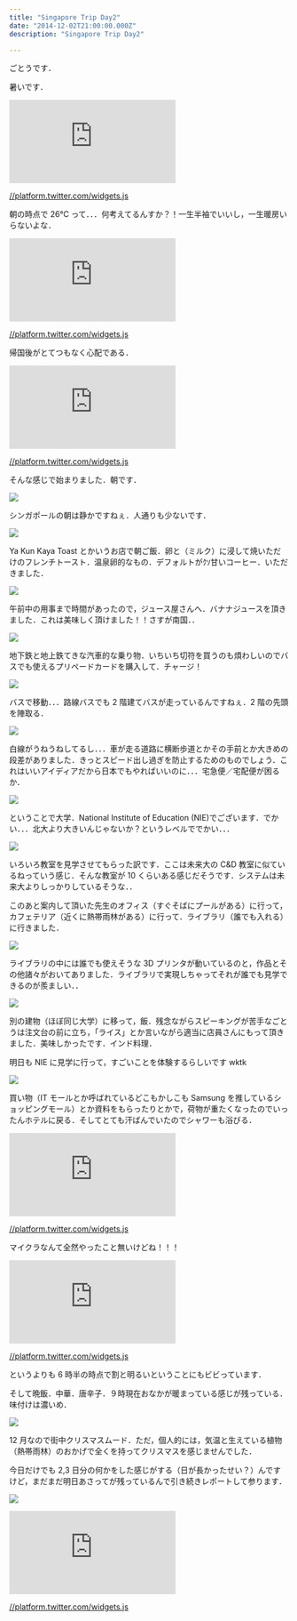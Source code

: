 ```yaml
---
title: "Singapore Trip Day2"
date: "2014-12-02T21:00:00.000Z"
description: "Singapore Trip Day2"

---
```


ごとうです．

暑いです．

<iframe src="https://medium.com/media/d81551fa7b0ee57c64781a1b40b2ac3c" frameborder=0></iframe>

[//platform.twitter.com/widgets.js](//platform.twitter.com/widgets.js)

朝の時点で 26℃ って．．．何考えてるんすか？！一生半袖でいいし，一生暖房いらないよな．

<iframe src="https://medium.com/media/d99fe196e24fd9c4997f5c5e112471a4" frameborder=0></iframe>

[//platform.twitter.com/widgets.js](//platform.twitter.com/widgets.js)

帰国後がとてつもなく心配である．

<iframe src="https://medium.com/media/e81a10af10daaaa7ff1d2542b6d55e6f" frameborder=0></iframe>

[//platform.twitter.com/widgets.js](//platform.twitter.com/widgets.js)

そんな感じで始まりました．朝です．

![](https://cdn-images-1.medium.com/max/2000/0*4IiRwIcPEpKP-lxT.jpg)

シンガポールの朝は静かですねぇ．人通りも少ないです．

![](https://cdn-images-1.medium.com/max/2000/0*vLXoB1v3RD0iQygF.jpg)

Ya Kun Kaya Toast とかいうお店で朝ご飯．卵と（ミルク）に浸して焼いただけのフレンチトースト．温泉卵的なもの．デフォルトがｸｿ甘いコーヒー．いただきました．

![](https://cdn-images-1.medium.com/max/2000/0*iilhRtTmMvXI4hsk.jpg)

午前中の用事まで時間があったので，ジュース屋さんへ．バナナジュースを頂きました．これは美味しく頂けました！！さすが南国．．

![](https://cdn-images-1.medium.com/max/2000/0*T56mAaTOSZrcrZZq.jpg)

地下鉄と地上鉄てきな汽車的な乗り物．いちいち切符を買うのも煩わしいのでバスでも使えるプリペードカードを購入して．チャージ！

![](https://cdn-images-1.medium.com/max/2000/0*ZjvdSFhDE_RwCYWM.jpg)

バスで移動．．．路線バスでも 2 階建てバスが走っているんですねぇ．2 階の先頭を陣取る．

![](https://cdn-images-1.medium.com/max/2000/0*6LHFPfpTqfqrxxyE.jpg)

白線がうねうねしてるし．．．車が走る道路に横断歩道とかその手前とか大きめの段差がありました．きっとスピード出し過ぎを防止するためのものでしょう．これはいいアイディアだから日本でもやればいいのに．．．宅急便／宅配便が困るか．

![](https://cdn-images-1.medium.com/max/2000/0*7DM4qDKsPGvPpR-C.jpg)

ということで大学．National Institute of Education (NIE)でございます．でかい．．．北大より大きいんじゃないか？というレベルででかい．．．

![](https://cdn-images-1.medium.com/max/2000/0*TA0liGgAwa8sY7bl.jpg)

いろいろ教室を見学させてもらった訳です．ここは未来大の C&D 教室に似ているねっていう感じ．そんな教室が 10 くらいある感じだそうです．システムは未来大よりしっかりしているそうな．．

このあと案内して頂いた先生のオフィス（すぐそばにプールがある）に行って，カフェテリア（近くに熱帯雨林がある）に行って．ライブラリ（誰でも入れる）に行きました．

![](https://cdn-images-1.medium.com/max/2000/0*jFJwrvljDEx6dn9L.jpg)

ライブラリの中には誰でも使えそうな 3D プリンタが動いているのと，作品とその他諸々がおいてありました．ライブラリで実現しちゃってそれが誰でも見学できるのが羨ましい．．

![](https://cdn-images-1.medium.com/max/2000/0*LQBpu_iyCG0EG6Uv.jpg)

別の建物（ほぼ同じ大学）に移って，飯．残念ながらスピーキングが苦手なごとうは注文台の前に立ち，「ライス」とか言いながら適当に店員さんにもって頂きました．美味しかったです．インド料理．

明日も NIE に見学に行って，すごいことを体験するらしいです wktk

![](https://cdn-images-1.medium.com/max/2000/0*WU_JTIi2Flo24gck.jpg)

買い物（IT モールとか呼ばれているどこもかしこも Samsung を推しているショッピングモール）とか資料をもらったりとかで，荷物が重たくなったのでいったんホテルに戻る．そしてとても汗ばんでいたのでシャワーも浴びる．

<iframe src="https://medium.com/media/c60f768d5f677335678039c4cd5eab29" frameborder=0></iframe>

[//platform.twitter.com/widgets.js](//platform.twitter.com/widgets.js)

マイクラなんて全然やったこと無いけどね！！！

<iframe src="https://medium.com/media/fba2e5c4120a01a2a7c11c1fdf09b0ba" frameborder=0></iframe>

[//platform.twitter.com/widgets.js](//platform.twitter.com/widgets.js)

というよりも 6 時半の時点で割と明るいということにもビビっています．

そして晩飯．中華．唐辛子．９時現在おなかが暖まっている感じが残っている．味付けは濃いめ．

![](https://cdn-images-1.medium.com/max/2000/0*k4-wvpBQL2cZchTx.jpg)

12 月なので街中クリスマスムード．ただ，個人的には，気温と生えている植物（熱帯雨林）のおかげで全くを持ってクリスマスを感じませんでした．

今日だけでも 2,3 日分の何かをした感じがする（日が長かったせい？）んですけど，まだまだ明日あさってが残っているんで引き続きレポートして参ります．

![](https://cdn-images-1.medium.com/max/2000/0*dwxYE3IAbXZngdXl.jpg)

<iframe src="https://medium.com/media/7e1cf890a55b00e9368cb66132f6dd6b" frameborder=0></iframe>

[//platform.twitter.com/widgets.js](//platform.twitter.com/widgets.js)
